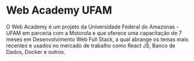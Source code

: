 # Web Academy UFAM

O Web Academy é um projeto da Universidade Federal do Amazonas - UFAM em parceria com a Motorola e que oferece uma capacitação de 7 meses em Desenvolvimento Web Full Stack, a qual abrange os temas mais recentes e usados no mercado de trabalho como React JS, Banco de Dados, Docker e outros.
